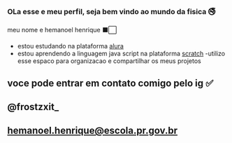 ### OLa esse e meu perfil, seja bem vindo ao mundo da fisica 🚭

meu nome e hemanoel henrique ⬛⬜
- estou estudando na plataforma [alura](https://cursos.alura.com.br/edutech)
- estou aprendendo a linguagem java script na plataforma [scratch](https://scratch.mit.edu/)
-utilizo esse espaco para organizacao e compartilhar os  meus projetos 

## voce pode entrar em  contato comigo pelo ig ✅

## @frostzxit_
## hemanoel.henrique@escola.pr.gov.br




